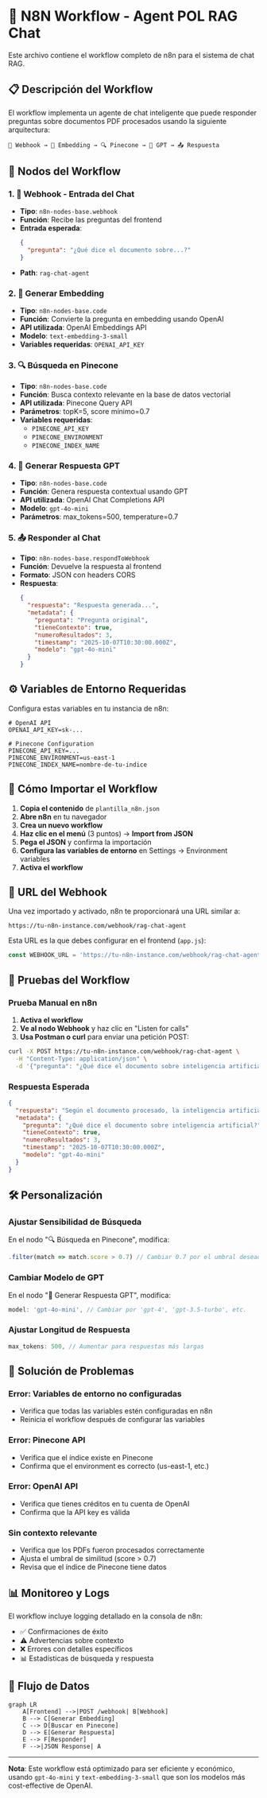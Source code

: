 # 🤖 N8N Workflow - Agent POL RAG Chat

Este archivo contiene el workflow completo de n8n para el sistema de chat RAG. 

## 📋 Descripción del Workflow

El workflow implementa un agente de chat inteligente que puede responder preguntas sobre documentos PDF procesados usando la siguiente arquitectura:

```
🎯 Webhook → 🧠 Embedding → 🔍 Pinecone → 🤖 GPT → 📤 Respuesta
```

## 🔧 Nodos del Workflow

### 1. 🎯 Webhook - Entrada del Chat
- **Tipo**: `n8n-nodes-base.webhook`
- **Función**: Recibe las preguntas del frontend
- **Entrada esperada**: 
  ```json
  {
    "pregunta": "¿Qué dice el documento sobre...?"
  }
  ```
- **Path**: `rag-chat-agent`

### 2. 🧠 Generar Embedding
- **Tipo**: `n8n-nodes-base.code`
- **Función**: Convierte la pregunta en embedding usando OpenAI
- **API utilizada**: OpenAI Embeddings API
- **Modelo**: `text-embedding-3-small`
- **Variables requeridas**: `OPENAI_API_KEY`

### 3. 🔍 Búsqueda en Pinecone
- **Tipo**: `n8n-nodes-base.code`
- **Función**: Busca contexto relevante en la base de datos vectorial
- **API utilizada**: Pinecone Query API
- **Parámetros**: topK=5, score mínimo=0.7
- **Variables requeridas**: 
  - `PINECONE_API_KEY`
  - `PINECONE_ENVIRONMENT`
  - `PINECONE_INDEX_NAME`

### 4. 🤖 Generar Respuesta GPT
- **Tipo**: `n8n-nodes-base.code`
- **Función**: Genera respuesta contextual usando GPT
- **API utilizada**: OpenAI Chat Completions API
- **Modelo**: `gpt-4o-mini`
- **Parámetros**: max_tokens=500, temperature=0.7

### 5. 📤 Responder al Chat
- **Tipo**: `n8n-nodes-base.respondToWebhook`
- **Función**: Devuelve la respuesta al frontend
- **Formato**: JSON con headers CORS
- **Respuesta**: 
  ```json
  {
    "respuesta": "Respuesta generada...",
    "metadata": {
      "pregunta": "Pregunta original",
      "tieneContexto": true,
      "numeroResultados": 3,
      "timestamp": "2025-10-07T10:30:00.000Z",
      "modelo": "gpt-4o-mini"
    }
  }
  ```

## ⚙️ Variables de Entorno Requeridas

Configura estas variables en tu instancia de n8n:

```env
# OpenAI API
OPENAI_API_KEY=sk-...

# Pinecone Configuration
PINECONE_API_KEY=...
PINECONE_ENVIRONMENT=us-east-1
PINECONE_INDEX_NAME=nombre-de-tu-indice
```

## 🚀 Cómo Importar el Workflow

1. **Copia el contenido** de `plantilla_n8n.json`
2. **Abre n8n** en tu navegador
3. **Crea un nuevo workflow**
4. **Haz clic en el menú** (3 puntos) → **Import from JSON**
5. **Pega el JSON** y confirma la importación
6. **Configura las variables de entorno** en Settings → Environment variables
7. **Activa el workflow**

## 🔗 URL del Webhook

Una vez importado y activado, n8n te proporcionará una URL similar a:

```
https://tu-n8n-instance.com/webhook/rag-chat-agent
```

Esta URL es la que debes configurar en el frontend (`app.js`):

```javascript
const WEBHOOK_URL = 'https://tu-n8n-instance.com/webhook/rag-chat-agent';
```

## 🧪 Pruebas del Workflow

### Prueba Manual en n8n
1. **Activa el workflow**
2. **Ve al nodo Webhook** y haz clic en "Listen for calls"
3. **Usa Postman o curl** para enviar una petición POST:

```bash
curl -X POST https://tu-n8n-instance.com/webhook/rag-chat-agent \
  -H "Content-Type: application/json" \
  -d '{"pregunta": "¿Qué dice el documento sobre inteligencia artificial?"}'
```

### Respuesta Esperada
```json
{
  "respuesta": "Según el documento procesado, la inteligencia artificial...",
  "metadata": {
    "pregunta": "¿Qué dice el documento sobre inteligencia artificial?",
    "tieneContexto": true,
    "numeroResultados": 3,
    "timestamp": "2025-10-07T10:30:00.000Z",
    "modelo": "gpt-4o-mini"
  }
}
```

## 🛠️ Personalización

### Ajustar Sensibilidad de Búsqueda
En el nodo "🔍 Búsqueda en Pinecone", modifica:
```javascript
.filter(match => match.score > 0.7) // Cambiar 0.7 por el umbral deseado
```

### Cambiar Modelo de GPT
En el nodo "🤖 Generar Respuesta GPT", modifica:
```javascript
model: 'gpt-4o-mini', // Cambiar por 'gpt-4', 'gpt-3.5-turbo', etc.
```

### Ajustar Longitud de Respuesta
```javascript
max_tokens: 500, // Aumentar para respuestas más largas
```

## 🚨 Solución de Problemas

### Error: Variables de entorno no configuradas
- Verifica que todas las variables estén configuradas en n8n
- Reinicia el workflow después de configurar las variables

### Error: Pinecone API
- Verifica que el índice existe en Pinecone
- Confirma que el environment es correcto (us-east-1, etc.)

### Error: OpenAI API
- Verifica que tienes créditos en tu cuenta de OpenAI
- Confirma que la API key es válida

### Sin contexto relevante
- Verifica que los PDFs fueron procesados correctamente
- Ajusta el umbral de similitud (score > 0.7)
- Revisa que el índice de Pinecone tiene datos

## 📊 Monitoreo y Logs

El workflow incluye logging detallado en la consola de n8n:

- ✅ Confirmaciones de éxito
- ⚠️ Advertencias sobre contexto
- ❌ Errores con detalles específicos
- 📊 Estadísticas de búsqueda y respuesta

## 🔄 Flujo de Datos

```mermaid
graph LR
    A[Frontend] -->|POST /webhook| B[Webhook]
    B --> C[Generar Embedding]
    C --> D[Buscar en Pinecone]
    D --> E[Generar Respuesta]
    E --> F[Responder]
    F -->|JSON Response| A
```

---

**Nota**: Este workflow está optimizado para ser eficiente y económico, usando `gpt-4o-mini` y `text-embedding-3-small` que son los modelos más cost-effective de OpenAI.
